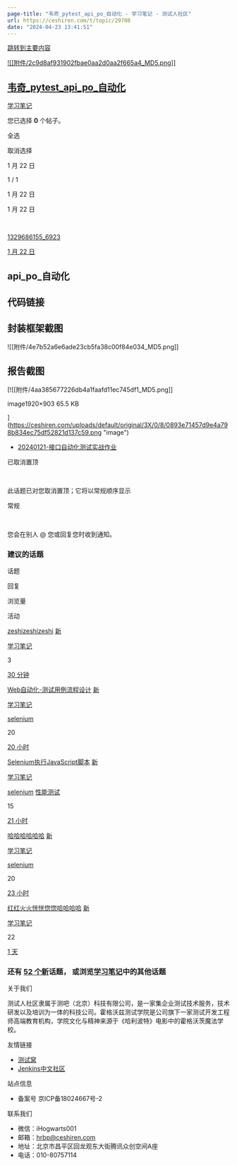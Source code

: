 ```yaml
---
page-title: "韦奇_pytest_api_po_自动化 - 学习笔记 - 测试人社区"
url: https://ceshiren.com/t/topic/29708
date: "2024-04-23 13:41:51"
---
```

[跳转到主要内容](https://ceshiren.com/t/topic/29708#main-container)

[![[附件/2c9d8af931902fbae0aa2d0aa2f665a4_MD5.png]]](https://ceshiren.com/)

## [韦奇\_pytest\_api\_po\_自动化](https://ceshiren.com/t/topic/29708)

[学习笔记](https://ceshiren.com/c/studynotes/159)

您已选择 **0** 个帖子。

全选

取消选择

1 月 22 日

1 / 1

1 月 22 日

1 月 22 日

​

[1329686155\_6923](https://ceshiren.com/u/1329686155_6923)

[1 月 22 日](https://ceshiren.com/t/topic/29708?u=leee "发布日期")

## [](https://ceshiren.com/t/topic/29708#api_po_-1)api\_po\_自动化

## [](https://ceshiren.com/t/topic/29708#h-2)代码链接

## [](https://ceshiren.com/t/topic/29708#h-3)封装框架截图

![[附件/4e7b52a6e6ade23cb5fa38c00f84e034_MD5.png]]

## [](https://ceshiren.com/t/topic/29708#h-4)报告截图

[![[附件/4aa385677226db4a1faafd11ec745df1_MD5.png]]

image1920×903 65.5 KB



](https://ceshiren.com/uploads/default/original/3X/0/8/0893e71457d9e4a798b834ec75df52821d137c59.png "image")

-   [20240121-接口自动化测试实战作业](https://ceshiren.com/t/topic/29706/2)

已取消置顶

​

此话题已对您取消置顶；它将以常规顺序显示

常规

​

您会在别人 @ 您或回复您时收到通知。

### 建议的话题

话题

回复

浏览量

活动

[zeshizeshizeshi](https://ceshiren.com/t/topic/30930/1) [新](https://ceshiren.com/t/topic/30930/1 "新话题")

[学习笔记](https://ceshiren.com/c/studynotes/159)

3

[30 分钟](https://ceshiren.com/t/topic/30930/1)

[Web自动化-测试用例流程设计](https://ceshiren.com/t/topic/30918) [新](https://ceshiren.com/t/topic/30918 "新话题")

[学习笔记](https://ceshiren.com/c/studynotes/159)

[selenium](https://ceshiren.com/tag/selenium)

20

[20 小时](https://ceshiren.com/t/topic/30918/1)

[Selenium执行JavaScript脚本](https://ceshiren.com/t/topic/30855) [新](https://ceshiren.com/t/topic/30855 "新话题")

[学习笔记](https://ceshiren.com/c/studynotes/159)

[selenium](https://ceshiren.com/tag/selenium) [性能测试](https://ceshiren.com/tag/%E6%80%A7%E8%83%BD%E6%B5%8B%E8%AF%95)

15

[21 小时](https://ceshiren.com/t/topic/30855/1)

[哈哈哈哈哈哈](https://ceshiren.com/t/topic/30892) [新](https://ceshiren.com/t/topic/30892 "新话题")

[学习笔记](https://ceshiren.com/c/studynotes/159)

[selenium](https://ceshiren.com/tag/selenium)

20

[23 小时](https://ceshiren.com/t/topic/30892/2)

[红红火火恍恍惚惚哈哈哈哈](https://ceshiren.com/t/topic/30899/1) [新](https://ceshiren.com/t/topic/30899/1 "新话题")

[学习笔记](https://ceshiren.com/c/studynotes/159)

22

[1 天](https://ceshiren.com/t/topic/30899/1)

### 还有 [52 个新](https://ceshiren.com/new)话题， 或浏览[学习笔记](https://ceshiren.com/c/studynotes/159)中的其他话题

关于我们

测试人社区隶属于测吧（北京）科技有限公司，是一家集企业测试技术服务，技术研发以及培训为一体的科技公司。霍格沃兹测试学院是公司旗下一家测试开发工程师高端教育机构，学院文化与精神来源于《哈利波特》电影中的霍格沃茨魔法学校。

友情链接

-   [测试窝](https://www.testwo.com/)
-   [Jenkins中文社区](http://jenkins-zh.cn/)

站点信息

-   备案号 京ICP备18024667号-2

联系我们

-   微信：iHogwarts001
-   邮箱：hrbp@ceshiren.com
-   地址：北京市昌平区回龙观东大街腾讯众创空间A座
-   电话：010-80757114
